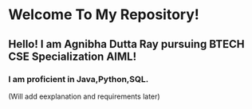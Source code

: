 # Welcome To My Repository!
## Hello! I am Agnibha Dutta Ray pursuing BTECH CSE Specialization AIML!
### I am proficient in Java,Python,SQL.
(Will add eexplanation and requirements later)
